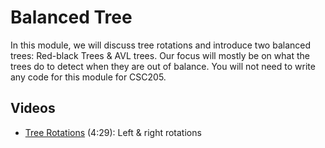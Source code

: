 # Balanced Tree

In this module, we will discuss tree rotations and introduce two balanced trees: Red-black Trees & AVL trees.  Our focus will mostly be on what the trees do to detect when they are out of balance.  You will not need to write any code for this module for CSC205.

## Videos

- [Tree Rotations](https://youtu.be/pMfoyc6zmZo) (4:29): Left & right rotations
